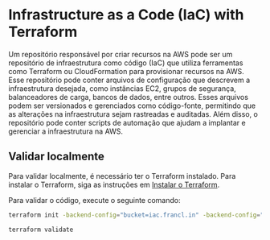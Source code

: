 # Infrastructure as a Code (IaC) with Terraform

Um repositório responsável por criar recursos na AWS pode ser um repositório de infraestrutura como código (IaC) que utiliza ferramentas como Terraform ou CloudFormation para provisionar recursos na AWS. Esse repositório pode conter arquivos de configuração que descrevem a infraestrutura desejada, como instâncias EC2, grupos de segurança, balanceadores de carga, bancos de dados, entre outros. Esses arquivos podem ser versionados e gerenciados como código-fonte, permitindo que as alterações na infraestrutura sejam rastreadas e auditadas. Além disso, o repositório pode conter scripts de automação que ajudam a implantar e gerenciar a infraestrutura na AWS.


## Validar localmente

Para validar localmente, é necessário ter o Terraform instalado. Para instalar o Terraform, siga as instruções em [Instalar o Terraform](https://learn.hashicorp.com/tutorials/terraform/install-cli).

Para validar o código, execute o seguinte comando:

```bash
terraform init -backend-config="bucket=iac.francl.in" -backend-config="key=terraform/state/704373873" -backend-config="region=us-east-1"
```

```bash
terraform validate
```

